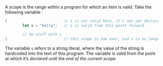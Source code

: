 A scope is the range within a program for which an item is valid. Take the following variable :

```rust
{                          // s is not valid here, it’s not yet declared
        let s = "hello";   // s is valid from this point forward

        // do stuff with s
}                          // this scope is now over, and s is no longer valid

```

The variable `s` refers to a string literal, where the value of the string is
hardcoded into the text of this program. The variable is valid from the point at
which it’s *declared* until the *end of the current scope*.
